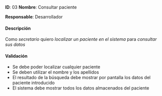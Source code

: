 **ID**: 03 **Nombre**: Consultar paciente

**Responsable**: Desarrollador

#### Descripción

Como *secretario* quiero *localizar un paciente en el sistema* para *consultar sus datos*

#### Validación

* Se debe poder localizar cualquier paciente
* Se deben utilizar el nombre y los apellidos
* El resultado de la búsqueda debe mostrar por pantalla los datos del paciente introducido
* El sistema debe mostrar todos los datos almacenados del paciente


